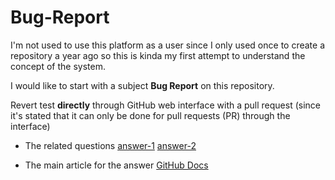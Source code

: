 # Bug-Report

I'm not used to use this platform as a user since I only used once to create a repository a year ago so this is kinda my first attempt to understand the concept of the system. 

I would like to start with a subject **Bug Report** on this repository.

Revert test __directly__ through GitHub web interface with a pull request (since it's stated that it can only be done for pull requests (PR) through the interface)

- The related questions
[answer-1](https://stackoverflow.com/questions/42548836/revert-a-merge-commit-from-a-protected-branch-on-github-com)
[answer-2](https://stackoverflow.com/questions/25101983/can-i-revert-commits-directly-on-github)

- The main article for the answer
[GitHub Docs](https://docs.github.com/en/github/collaborating-with-issues-and-pull-requests/reverting-a-pull-request#reverting-a-pull-request)
